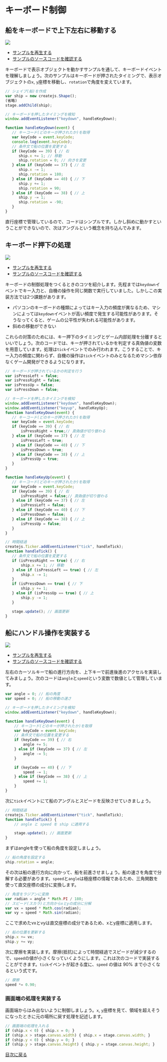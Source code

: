 # キーボード制御

## 船をキーボードで上下左右に移動する

![](../imgs/keyboard_ship_basic.html.png)

- [サンプルを再生する](https://ics-creative.github.io/tutorial-createjs/samples/keyboard_ship_basic.html)
- [サンプルのソースコードを確認する](../samples/keyboard_ship_basic.html)


キーボードで表示オブジェクトを動かすサンプルを通して、キーボードイベントを理解しましょう。次のサンプルはキーボードが押されたタイミングで、表示オブジェクトの`x`, `y`座標を移動し、`rotation`で角度を変えています。

```js
// シェイプ(船)を作成
var ship = new createjs.Shape();
(省略)
stage.addChild(ship);

// キーボードを押したタイミングを検知
window.addEventListener("keydown", handleKeyDown);

function handleKeyDown(event) {
   // キーコード(どのキーが押されたか)を取得
   var keyCode = event.keyCode;
   console.log(event.keyCode);
   // 条件文で船の位置を変更する
   if (keyCode == 39) { // 右
      ship.x += 1; // 移動
      ship.rotation = 0; // 向きを変更
   } else if (keyCode == 37) { // 左
      ship.x -= 1;
      ship.rotation = 180;
   } else if (keyCode == 40) { // 下
      ship.y += 1;
      ship.rotation = 90;
   } else if (keyCode == 38) { // 上
      ship.y -= 1;
      ship.rotation = -90;
   }
}
```

直行座標で管理しているので、コードはシンプルです。しかし斜めに動かすということができないので、次はアングルという概念を持ち込んでみます。



## キーボード押下の処理

![](../imgs/keyboard_ship_basic_tick.html.png)

- [サンプルを再生する](https://ics-creative.github.io/tutorial-createjs/samples/keyboard_ship_basic_tick.html)
- [サンプルのソースコードを確認する](../samples/keyboard_ship_basic_tick.html)


キーボードの制御処理をつくるときのコツを紹介します。先程までは`keydown`イベントでキー入力と、自機の操作を同じ関数で実行していました。しかしこの実装方法では2つ課題があります。

- パソコンのキーボードの種類によってはキー入力の頻度が異なるため、マシンによっては`keydown`イベントが高い頻度で発生する可能性があります。そうなってくると、ゲームの公平性が失われる可能性があります。
- 斜めの移動ができない

これらの対策のためには、キー押下のタイミングとゲーム内部処理を分離するといいでしょう。次のコードでは、キーが押されているかを判定する真偽値の変数を用意しています。処理は`tick`イベントでのみ行われます。こうすることで、キー入力の頻度に関わらず、自機の操作は`tick`イベントのみとなるためマシン依存なくゲーム開発ができるようになります。

```js
// キーボードが押されているかの判定を行う
var isPressLeft = false;
var isPressRight = false;
var isPressUp = false;
var isPressDown = false;

// キーボードを押したタイミングを検知
window.addEventListener("keydown", handleKeyDown);
window.addEventListener("keyup", handleKeyUp);
function handleKeyDown(event) {
   // キーコード(どのキーが押されたか)を取得
   var keyCode = event.keyCode;
   if (keyCode == 39) { // 右
       isPressRight = true;// 真偽値が切り替わる
   } else if (keyCode == 37) { // 左
       isPressLeft = true;
   } else if (keyCode == 40) { // 下
       isPressDown = true;
   } else if (keyCode == 38) { // 上
       isPressUp = true;
   }
}

function handleKeyUp(event) {
   // キーコード(どのキーが押されたか)を取得
   var keyCode = event.keyCode;
   if (keyCode == 39) { // 右
       isPressRight = false;// 真偽値が切り替わる
   } else if (keyCode == 37) { // 左
       isPressLeft = false;
   } else if (keyCode == 40) { // 下
       isPressDown = false;
   } else if (keyCode == 38) { // 上
       isPressUp = false;
   }
}

// 時間経過
createjs.Ticker.addEventListener("tick", handleTick);
function handleTick() {
   // 条件文で船の位置を変更する
   if (isPressRight == true) { // 右
       ship.x += 1; // 移動
   } else if (isPressLeft == true) { // 左
       ship.x -= 1;
   }
   if (isPressDown == true) { // 下
       ship.y += 1;
   } else if (isPressUp == true) { // 上
       ship.y -= 1;
   }

   stage.update(); // 画面更新
}
```


## 船にハンドル操作を実装する

![](../imgs/keyboard_ship_vector.html.png)

- [サンプルを再生する](https://ics-creative.github.io/tutorial-createjs/samples/keyboard_ship_vector.html)
- [サンプルのソースコードを確認する](../samples/keyboard_ship_vector.html)

左右のカーソルキーで船の進行方向を、上下キーで前進後進のアクセルを実装してみましょう。次のコードは`angle`と`speed`という変数で数値として管理しています。

```js
var angle = 0; // 船の角度
var speed = 0; // 船の移動の速さ

// キーボードを押したタイミングを検知
window.addEventListener("keydown", handleKeyDown);

function handleKeyDown(event) {
    // キーコード(どのキーが押されたか)を取得
    var keyCode = event.keyCode;
    // 条件文で船の位置を変更する
    if (keyCode == 39) { // 右
        angle += 5;
    } else if (keyCode == 37) { // 左  
        angle -= 5;
    }

    if (keyCode == 40) { // 下
        speed -= 1;
    } else if (keyCode == 38) { // 上
        speed += 1;
    }
}
```

次に`tick`イベントにて船のアングルとスピードを反映させていきましょう。

```js
// 時間経過
createjs.Ticker.addEventListener("tick", handleTick);
function handleTick() {
    // angle と speed を ship に適用する

    stage.update(); // 画面更新
}
```

まずはangleを使って船の角度を設定しましょう。

```js
// 船の角度を設定する
ship.rotation = angle;
```

その次は船の進行方向に向かって、船を前進させましょう。船の速さを角度で分解する必要があります。`speed`と`angle`は極座標の情報であるため、三角関数を使って直交座標の成分に変換します。

```js
// 角度をラジアンに変換
var radian = angle * Math.PI / 180;
// スピード(スカラ)と方向からxとyの成分に分解
var vx = speed * Math.cos(radian);
var vy = speed * Math.sin(radian);
```

ここで求めたvxとvyは直交座標の成分であるため、xとy座標に適用します。

```js
// 船の位置を更新する
ship.x += vx;
ship.y += vy;
```

次に摩擦を実装します。摩擦(抵抗)によって時間経過でスピードが減少するので、`speed`の値が小さくなっていくようにします。これは次のコードで実装することができます。`tick`イベントが起きる度に、`speed` の値は 90% まで小さくなるという式です。

```js
// 摩擦
speed *= 0.90;
```

### 画面端の処理を実装する

画面端からはみ出ないように制御しましょう。`x`, `y`座標を見て、領域を超えそうになったときに元の場所に戻す処理を記述します。

```js
// 画面端の処理を入れる
if (ship.x < 0) { ship.x = 0; }
if (ship.x > stage.canvas.width) { ship.x = stage.canvas.width; }
if (ship.y < 0) { ship.y = 0; }
if (ship.y > stage.canvas.height) { ship.y = stage.canvas.height; }
```

[目次に戻る](index.md)

